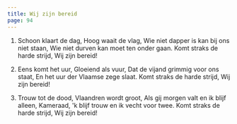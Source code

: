 ```yaml
---
title: Wij zijn bereid
page: 94
---
```


1. Schoon klaart de dag,
Hoog waait de vlag,
Wie niet dapper is kan bij ons niet staan,
Wie niet durven kan moet ten onder gaan.
Komt straks de harde strijd,
Wij zijn bereid!


2. Eens komt het uur,
Gloeiend als vuur,
Dat de vijand grimmig voor ons staat,
En het uur der Vlaamse zege slaat.
Komt straks de harde strijd,
Wij zijn bereid!


3. Trouw tot de dood,
Vlaandren wordt groot,
Als gij morgen valt en ik blijf alleen,
Kameraad, 'k blijf trouw en ik vecht voor twee.
Komt straks de harde strijd,
Wij zijn bereid!